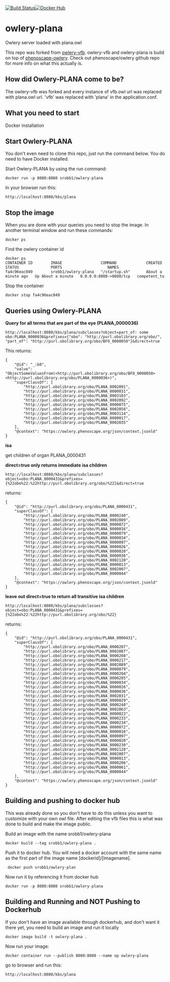 [![Build Status](https://travis-ci.org/VirtualFlyBrain/owlery-vfb.svg?branch=master)](https://travis-ci.org/VirtualFlyBrain/owlery-vfb)[![Docker Hub](https://www.shippable.com/assets/images/logos/docker-hub.jpg)](https://hub.docker.com/r/virtualflybrain/owlery-vfb/)

# owlery-plana
Owlery server loaded with plana.owl  

This repo was forked from [owlery-vfb](https://github.com/VirtualFlyBrain/owlery-vfb). owlery-vfb and owlery-plana is build on top of [phenoscape-owlery](https://github.com/phenoscape/owlery). Check out phenoscape/owlery github repo for more info on what this actually is. 

## How did Owlery-PLANA come to be?
The owlery-vfb was forked and every instance of vfb.owl url was replaced with plana.owl url. 'vfb' was replaced with 'plana' in the application.conf.

## What you need to start
Docker installation

## Start Owlery-PLANA 
You don't even need to clone this repo, just run the command below. You do need to have Docker installed.

Start Owlery-PLANA by using the run command:
```
docker run -p 8080:8080 srobb1/owlery-plana
```

In your browser run this:
```
http://localhost:8080/kbs/plana
```

## Stop the image

When you are done with your queries you need to stop the image. In another terminal window and run these commands:
```
docker ps
```

Find the owlery container id
```
docker ps
CONTAINER ID        IMAGE                 COMMAND             CREATED              STATUS              PORTS                    NAMES
fa4c96eac049        srobb1/owlery-plana   "/startup.sh"       About a minute ago   Up About a minute   0.0.0.0:8080->8080/tcp   competent_tu
```

Stop the container
```
docker stop fa4c96eac049
```

## Queries using Owlery-PLANA

__Query for all terms that are part of the eye (PLANA_0000036)__
```
http://localhost:8080/kbs/plana/subclasses?object=part_of: some obo:PLANA_0000036&prefixes={"obo": "http://purl.obolibrary.org/obo/", "part_of": "http://purl.obolibrary.org/obo/BFO_0000050"}&direct=true
```
This returns:
```
{
	"@id": "_:b0",
	"value": "ObjectSomeValuesFrom(<http://purl.obolibrary.org/obo/BFO_0000050> <http://purl.obolibrary.org/obo/PLANA_0000036>)",
	"superClassOf": [
		"http://purl.obolibrary.org/obo/PLANA_0002091",
		"http://purl.obolibrary.org/obo/PLANA_0000031",
		"http://purl.obolibrary.org/obo/PLANA_0003103",
		"http://purl.obolibrary.org/obo/PLANA_0002092",
		"http://purl.obolibrary.org/obo/PLANA_0000075",
		"http://purl.obolibrary.org/obo/PLANA_0002058",
		"http://purl.obolibrary.org/obo/PLANA_0003114",
		"http://purl.obolibrary.org/obo/PLANA_0000017",
		"http://purl.obolibrary.org/obo/PLANA_0002035"
	],
	"@context": "https://owlery.phenoscape.org/json/context.jsonld"
}
```

__isa__

get children of organ PLANA_0000431

**direct=true only returns immediate isa children**

```
http://localhost:8080/kbs/plana/subclasses?object=obo:PLANA_0000431&prefixes={%22obo%22:%22http://purl.obolibrary.org/obo/%22}&direct=true
```
returns:
```
{
	"@id": "http://purl.obolibrary.org/obo/PLANA_0000431",
	"superClassOf": [
		"http://purl.obolibrary.org/obo/PLANA_0000240",
		"http://purl.obolibrary.org/obo/PLANA_0002089",
		"http://purl.obolibrary.org/obo/PLANA_0000072",
		"http://purl.obolibrary.org/obo/PLANA_0000016",
		"http://purl.obolibrary.org/obo/PLANA_0000079",
		"http://purl.obolibrary.org/obo/PLANA_0000034",
		"http://purl.obolibrary.org/obo/PLANA_0000097",
		"http://purl.obolibrary.org/obo/PLANA_0000026",
		"http://purl.obolibrary.org/obo/PLANA_0000020",
		"http://purl.obolibrary.org/obo/PLANA_0000036",
		"http://purl.obolibrary.org/obo/PLANA_0002120",
		"http://purl.obolibrary.org/obo/PLANA_0000013",
		"http://purl.obolibrary.org/obo/PLANA_0002007",
		"http://purl.obolibrary.org/obo/PLANA_0000044"
	],
	"@context": "https://owlery.phenoscape.org/json/context.jsonld"
}
```


**leave out direct=true to return all transitive isa children**

```
http://localhost:8080/kbs/plana/subclasses?object=obo:PLANA_0000431&prefixes={%22obo%22:%22http://purl.obolibrary.org/obo/%22}
```
returns:

```
{
	"@id": "http://purl.obolibrary.org/obo/PLANA_0000431",
	"superClassOf": [
		"http://purl.obolibrary.org/obo/PLANA_0000207",
		"http://purl.obolibrary.org/obo/PLANA_0002087",
		"http://purl.obolibrary.org/obo/PLANA_0000208",
		"http://purl.obolibrary.org/obo/PLANA_0000217",
		"http://purl.obolibrary.org/obo/PLANA_0002089",
		"http://purl.obolibrary.org/obo/PLANA_0000079",
		"http://purl.obolibrary.org/obo/PLANA_0000204",
		"http://purl.obolibrary.org/obo/PLANA_0000205",
		"http://purl.obolibrary.org/obo/PLANA_0000034",
		"http://purl.obolibrary.org/obo/PLANA_0000026",
		"http://purl.obolibrary.org/obo/PLANA_0000036",
		"http://purl.obolibrary.org/obo/PLANA_0002031",
		"http://purl.obolibrary.org/obo/PLANA_0000029",
		"http://purl.obolibrary.org/obo/PLANA_0000240",
		"http://purl.obolibrary.org/obo/PLANA_0002063",
		"http://purl.obolibrary.org/obo/PLANA_0000023",
		"http://purl.obolibrary.org/obo/PLANA_0000233",
		"http://purl.obolibrary.org/obo/PLANA_0000234",
		"http://purl.obolibrary.org/obo/PLANA_0000072",
		"http://purl.obolibrary.org/obo/PLANA_0000016",
		"http://purl.obolibrary.org/obo/PLANA_0000097",
		"http://purl.obolibrary.org/obo/PLANA_0000020",
		"http://purl.obolibrary.org/obo/PLANA_0000230",
		"http://purl.obolibrary.org/obo/PLANA_0002120",
		"http://purl.obolibrary.org/obo/PLANA_0002007",
		"http://purl.obolibrary.org/obo/PLANA_0000013",
		"http://purl.obolibrary.org/obo/PLANA_0000206",
		"http://purl.obolibrary.org/obo/PLANA_0000061",
		"http://purl.obolibrary.org/obo/PLANA_0000044"
	],
	"@context": "https://owlery.phenoscape.org/json/context.jsonld"
}
```





## Building and pushing to docker hub
This was already done so you don't have to do this unless you want to customize with your own owl file. After editing the vfb files this is what was done to build and make the image public.


Build an image with the name srobb1/owlery-plana
```
docker build --tag srobb1/owlery-plana .
```

Push it to docker hub. You will need a docker account with the same name as the first part of the image name [dockerid]/[imagename].

```
 docker push srobb1/owlery-plan
```

Now run it by referencing it from docker hub
```
docker run -p 8080:8080 srobb1/owlery-plana
```


## Building and Running and NOT Pushing to Dockerhub
If you don't have an image available through dockerhub, and don't want it there yet, you need to build an image and run it locally
```
docker image build -t owlery-plana .
```

Now run your image:
```
docker container run --publish 8080:8080 --name op owlery-plana
```

go to browser and run this:
```
http://localhost:8080/kbs/plana
```


